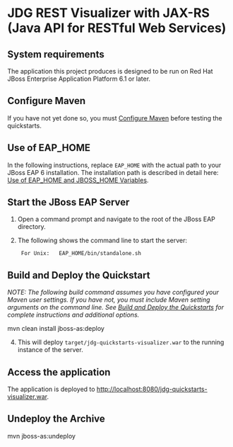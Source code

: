 JDG REST Visualizer with JAX-RS (Java API for RESTful Web Services)
===================================================================


System requirements
-------------------

The application this project produces is designed to be run on Red Hat JBoss Enterprise Application Platform 6.1 or later.
 
Configure Maven
---------------

If you have not yet done so, you must [Configure Maven](https://github.com/jboss-developer/jboss-developer-shared-resources/blob/master/guides/CONFIGURE_MAVEN.md#configure-maven-to-build-and-deploy-the-quickstarts) before testing the quickstarts.


Use of EAP_HOME
---------------

In the following instructions, replace `EAP_HOME` with the actual path to your JBoss EAP 6 installation. The installation path is described in detail here: [Use of EAP_HOME and JBOSS_HOME Variables](https://github.com/jboss-developer/jboss-developer-shared-resources/blob/master/guides/USE_OF_EAP_HOME.md#use-of-eap_home-and-jboss_home-variables).


Start the JBoss EAP Server
-------------------------

1. Open a command prompt and navigate to the root of the JBoss EAP directory.
2. The following shows the command line to start the server:

        For Unix:   EAP_HOME/bin/standalone.sh
 
Build and Deploy the Quickstart
-------------------------

_NOTE: The following build command assumes you have configured your Maven user settings. If you have not, you must include Maven setting arguments on the command line. See [Build and Deploy the Quickstarts](https://github.com/jboss-developer/jboss-developer-shared-resources/blob/master/guides/BUILD_AND_DEPLOY.md#build-and-deploy-the-quickstarts) for complete instructions and additional options._

mvn clean install jboss-as:deploy

4. This will deploy `target/jdg-quickstarts-visualizer.war` to the running instance of the server.


Access the application 
---------------------

The application is deployed to <http://localhost:8080/jdg-quickstarts-visualizer.war>.


Undeploy the Archive
--------------------

mvn jboss-as:undeploy